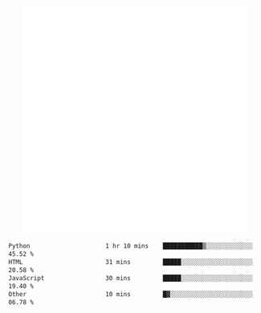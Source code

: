 <div align="center">
    <a href="https://konst.fish">
        <img src="https://raw.githubusercontent.com/konstfish/konstfish/master/fish.svg" alt="Logo" width="450"/>
    </a>
</div>

<!--START_SECTION:waka-->

```text
Python                     1 hr 10 mins    ███████████▒░░░░░░░░░░░░░   45.52 %
HTML                       31 mins         █████░░░░░░░░░░░░░░░░░░░░   20.58 %
JavaScript                 30 mins         █████░░░░░░░░░░░░░░░░░░░░   19.40 %
Other                      10 mins         █▓░░░░░░░░░░░░░░░░░░░░░░░   06.78 %
```

<!--END_SECTION:waka-->
